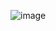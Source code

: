 ![image](https://user-images.githubusercontent.com/80448432/114149261-58163200-9938-11eb-8184-c915bc3b70c2.png)

